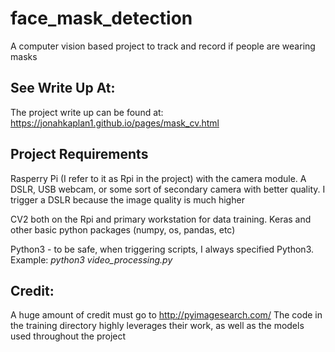 # face_mask_detection
A computer vision based project to track and record if people are wearing masks



## See Write Up At:
The project write up can be found at: https://jonahkaplan1.github.io/pages/mask_cv.html

## Project Requirements
Rasperry Pi (I refer to it as Rpi in the project) with the camera module.
A DSLR, USB webcam, or some sort of secondary camera with better quality. I trigger a DSLR because the image quality is much higher

CV2 both on the Rpi and primary workstation for data training. Keras and other basic python packages (numpy, os, pandas, etc)

Python3 - to be safe, when triggering scripts, I always specified Python3. Example: _python3 video_processing.py_


## Credit: 
A huge amount of credit must go to http://pyimagesearch.com/
The code in the training directory highly leverages their work, as well as the models used throughout the project